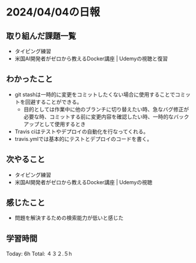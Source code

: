 # 2024/04/04の日報
## 取り組んだ課題一覧
* タイピング練習
* 米国AI開発者がゼロから教えるDocker講座 | Udemyの視聴と復習
## わかったこと
* git stashは一時的に変更をコミットしたくない場合に使用することでコミットを回避することができる。
  *  目的としては作業中に他のブランチに切り替えたい時、急なバグ修正が必要な時、コミットする前に変更内容を確認したい時、一時的なバックアップとして使用するとき
*  Travis ciはテストやデプロイの自動化を行なってくれる。
*  travis.ymlでは基本的にテストとデプロイのコードを書く。   
## 次やること
* タイピング練習
* 米国AI開発者がゼロから教えるDocker講座 | Udemyの視聴
## 感じたこと
* 問題を解決するための検索能力が低いと感じた
##  学習時間
Today: 6h
Total: ４３２.５h
